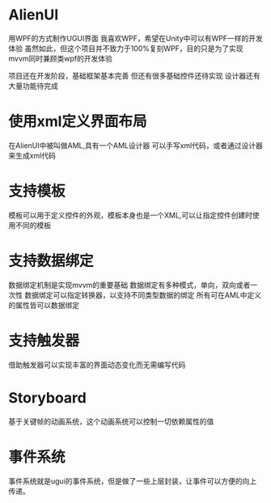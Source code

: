 # AlienUI
用WPF的方式制作UGUI界面
我喜欢WPF，希望在Unity中可以有WPF一样的开发体验
虽然如此，但这个项目并不致力于100%复刻WPF，目的只是为了实现mvvm同时兼顾类wpf的开发体验

项目还在开发阶段，基础框架基本完善
但还有很多基础控件还待实现
设计器还有大量功能待完成

# 使用xml定义界面布局
在AlienUI中被叫做AML,具有一个AML设计器
可以手写xml代码，或者通过设计器来生成xml代码

# 支持模板
模板可以用于定义控件的外观，模板本身也是一个XML,可以让指定控件创建时使用不同的模板

# 支持数据绑定
数据绑定机制是实现mvvm的重要基础
数据绑定有多种模式，单向，双向或者一次性
数据绑定可以指定转换器，以支持不同类型数据的绑定
所有可在AML中定义的属性皆可以数据绑定

# 支持触发器
借助触发器可以实现丰富的界面动态变化而无需编写代码

# Storyboard
基于关键帧的动画系统，这个动画系统可以控制一切依赖属性的值

# 事件系统
事件系统就是ugui的事件系统，但是做了一些上层封装，让事件可以方便的向上传递。




